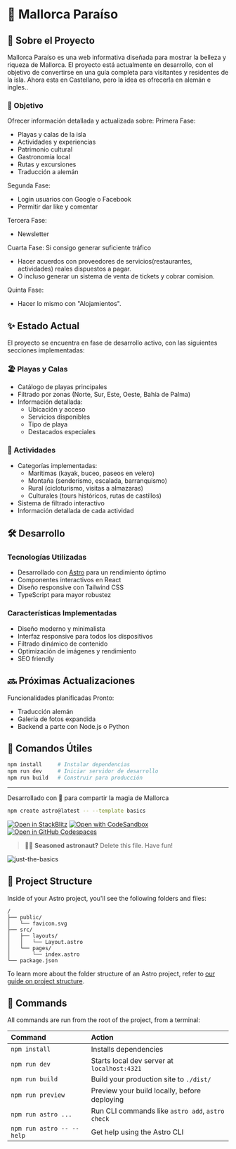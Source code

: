 # 🌴 Mallorca Paraíso

## 📖 Sobre el Proyecto

Mallorca Paraíso es una web informativa diseñada para mostrar la belleza y riqueza de Mallorca. El proyecto está actualmente en desarrollo, con el objetivo de convertirse en una guía completa para visitantes y residentes de la isla.
Ahora esta en Castellano, pero la idea es ofrecerla en alemán e ingles..

### 🎯 Objetivo
Ofrecer información detallada y actualizada sobre:
Primera Fase:
- Playas y calas de la isla
- Actividades y experiencias
- Patrimonio cultural
- Gastronomía local
- Rutas y excursiones
- Traducción a alemán

Segunda Fase:
- Login usuarios con Google o Facebook
- Permitir dar like y comentar

Tercera Fase: 
- Newsletter

Cuarta Fase:
Si consigo generar suficiente tráfico
- Hacer acuerdos con proveedores de servicios(restaurantes, actividades) reales dispuestos a pagar.
- O incluso generar un sistema de venta de tickets y cobrar comision.

Quinta Fase:
- Hacer lo mismo con "Alojamientos".

## ✨ Estado Actual

El proyecto se encuentra en fase de desarrollo activo, con las siguientes secciones implementadas:

### 🏖️ Playas y Calas
- Catálogo de playas principales
- Filtrado por zonas (Norte, Sur, Este, Oeste, Bahía de Palma)
- Información detallada:
  - Ubicación y acceso
  - Servicios disponibles
  - Tipo de playa
  - Destacados especiales

### 🎨 Actividades
- Categorías implementadas:
  - Marítimas (kayak, buceo, paseos en velero)
  - Montaña (senderismo, escalada, barranquismo)
  - Rural (cicloturismo, visitas a almazaras)
  - Culturales (tours históricos, rutas de castillos)
- Sistema de filtrado interactivo
- Información detallada de cada actividad

## 🛠️ Desarrollo

### Tecnologías Utilizadas
- Desarrollado con [Astro](https://astro.build) para un rendimiento óptimo
- Componentes interactivos en React
- Diseño responsive con Tailwind CSS
- TypeScript para mayor robustez

### Características Implementadas
- Diseño moderno y minimalista
- Interfaz responsive para todos los dispositivos
- Filtrado dinámico de contenido
- Optimización de imágenes y rendimiento
- SEO friendly

## 🔜 Próximas Actualizaciones

Funcionalidades planificadas Pronto:
- Traducción alemán
- Galería de fotos expandida
- Backend a parte con Node.js o Python

## 🚀 Comandos Útiles

```bash
npm install     # Instalar dependencias
npm run dev     # Iniciar servidor de desarrollo
npm run build   # Construir para producción
```

---

Desarrollado con 💙 para compartir la magia de Mallorca

```sh
npm create astro@latest -- --template basics
```

[![Open in StackBlitz](https://developer.stackblitz.com/img/open_in_stackblitz.svg)](https://stackblitz.com/github/withastro/astro/tree/latest/examples/basics)
[![Open with CodeSandbox](https://assets.codesandbox.io/github/button-edit-lime.svg)](https://codesandbox.io/p/sandbox/github/withastro/astro/tree/latest/examples/basics)
[![Open in GitHub Codespaces](https://github.com/codespaces/badge.svg)](https://codespaces.new/withastro/astro?devcontainer_path=.devcontainer/basics/devcontainer.json)

> 🧑‍🚀 **Seasoned astronaut?** Delete this file. Have fun!

![just-the-basics](https://github.com/withastro/astro/assets/2244813/a0a5533c-a856-4198-8470-2d67b1d7c554)

## 🚀 Project Structure

Inside of your Astro project, you'll see the following folders and files:

```text
/
├── public/
│   └── favicon.svg
├── src/
│   ├── layouts/
│   │   └── Layout.astro
│   └── pages/
│       └── index.astro
└── package.json
```

To learn more about the folder structure of an Astro project, refer to [our guide on project structure](https://docs.astro.build/en/basics/project-structure/).

## 🧞 Commands

All commands are run from the root of the project, from a terminal:

| Command                   | Action                                           |
| :------------------------ | :----------------------------------------------- |
| `npm install`             | Installs dependencies                            |
| `npm run dev`             | Starts local dev server at `localhost:4321`      |
| `npm run build`           | Build your production site to `./dist/`          |
| `npm run preview`         | Preview your build locally, before deploying     |
| `npm run astro ...`       | Run CLI commands like `astro add`, `astro check` |
| `npm run astro -- --help` | Get help using the Astro CLI                     |



